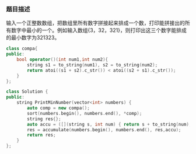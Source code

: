 ### 题目描述
输入一个正整数数组，把数组里所有数字拼接起来排成一个数，打印能拼接出的所有数字中最小的一个。例如输入数组{3，32，321}，则打印出这三个数字能排成的最小数字为321323。


```C++
class compa{
public:
	bool operator()(int num1,int num2){
		string s1 = to_string(num1), s2 = to_string(num2);
		return atoi((s1 + s2).c_str()) < atoi((s2 + s1).c_str());
	}
};

class Solution {
public:
    string PrintMinNumber(vector<int> numbers) {
		auto comp = new compa();
		sort(numbers.begin(), numbers.end(), *comp);
		string res{};
		auto accu = ([](string s, int num) { return s + to_string(num); });
		res = accumulate(numbers.begin(), numbers.end(), res,accu);
		return res;
	}
};
```